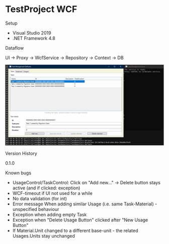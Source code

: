 # TestProject WCF

Setup

- Visual Studio 2019
- .NET Framework 4.8

Dataflow

UI -> Proxy -> WcfService -> Repository -> Context -> DB

![TaskMgmt](./TaskMgmt.gif)

Version History

0.1.0

Known bugs

- UsageControl/TaskControl: Click on "Add new..." -> Delete button stays active (and if clicked: exception)
- WCF-timeout if UI not used for a while
- No data validation (for int)
- Error message When adding similar Usage (i.e. same Task-Material) - unspecified behaviour
- Exception when adding empty Task
- Exception when "Delete Usage Button" clicked after "New Usage Button" 
- If Material.Unit changed to a different base-unit - the related Usages.Units stay unchanged

